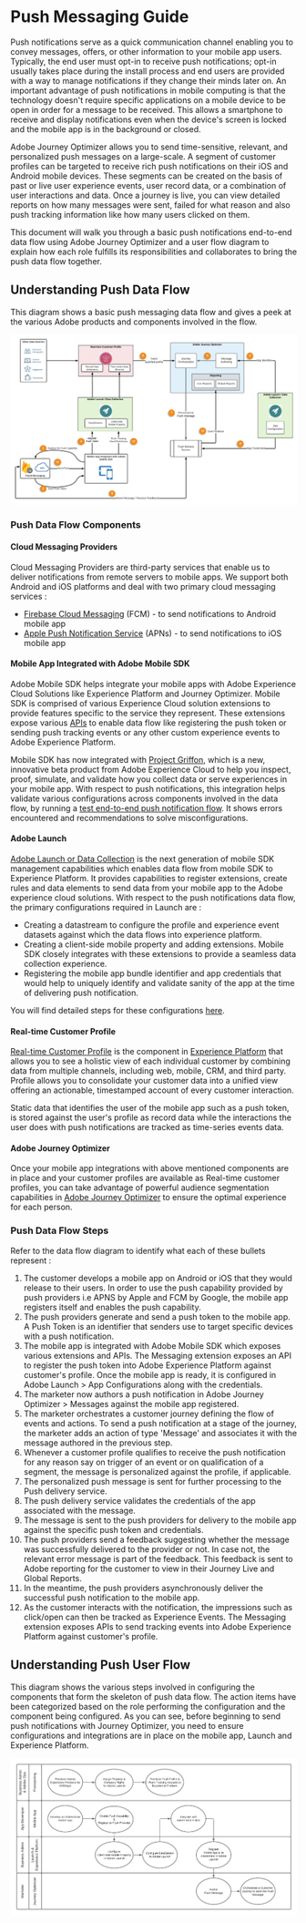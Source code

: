# Push Messaging Guide

Push notifications serve as a quick communication channel enabling you to convey messages, offers, or other information to your mobile app users. Typically, the end user must opt-in to receive push notifications; opt-in usually takes place during the install process and end users are provided with a way to manage notifications if they change their minds later on. An important advantage of push notifications in mobile computing is that the technology doesn't require specific applications on a mobile device to be open in order for a message to be received. This allows a smartphone to receive and display notifications even when the device's screen is locked and the mobile app is in the background or closed.

Adobe Journey Optimizer allows you to send time-sensitive, relevant, and personalized push messages on a large-scale. A segment of customer profiles can be targeted to receive rich push notifications on their iOS and Android mobile devices. These segments can be created on the basis of past or live user experience events, user record data, or a combination of user interactions and data. Once a journey is live, you can view detailed reports on how many messages were sent, failed for what reason and also push tracking information like how many users clicked on them.

This document will walk you through a basic push notifications end-to-end data flow using Adobe Journey Optimizer and a user flow diagram to explain how each role fulfills its responsibilities and collaborates to bring the push data flow together. 



## Understanding Push Data Flow

This diagram shows a basic push messaging data flow and gives a peek at the various Adobe products and components involved in the flow. 

![Push Data Flow](../../.gitbook/assets/push-data-flow.png)



### Push Data Flow Components

#### Cloud Messaging Providers

Cloud Messaging Providers are third-party services that enable us to deliver notifications from remote servers to mobile apps. We support both Android and iOS platforms and deal with two primary cloud messaging services :

- [Firebase Cloud Messaging](https://firebase.google.com/docs/cloud-messaging) (FCM) - to send notifications to Android mobile app
- [Apple Push Notification Service](https://developer.apple.com/library/archive/documentation/NetworkingInternet/Conceptual/RemoteNotificationsPG/APNSOverview.html) (APNs) - to send notifications to iOS mobile app

#### Mobile App Integrated with Adobe Mobile SDK

Adobe Mobile SDK helps integrate your mobile apps with Adobe Experience Cloud Solutions like Experience Platform and Journey Optimizer. Mobile SDK is comprised of various Experience Cloud solution extensions to provide features specific to the service they represent. These extensions expose various [APIs](https://aep-sdks.gitbook.io/docs/beta/adobe-journey-optimizer/api-reference) to enable data flow like registering the push token or sending push tracking events or any other custom experience events to Adobe Experience Platform. 

Mobile SDK has now integrated with [Project Griffon](https://aep-sdks.gitbook.io/docs/beta/project-griffon), which is a new, innovative beta product from Adobe Experience Cloud to help you inspect, proof, simulate, and validate how you collect data or serve experiences in your mobile app. With respect to push notifications, this integration helps validate various configurations across components involved in the data flow, by running a [test end-to-end push notification flow](https://aep-sdks.gitbook.io/docs/resources/troubleshooting-guides/troubleshooting-push). It shows errors encountered and recommendations to solve misconfigurations.

#### Adobe Launch

[Adobe Launch or Data Collection](https://experienceleague.adobe.com/docs/launch/using/home.html) is the next generation of mobile SDK management capabilities which enables data flow from mobile SDK to Experience Platform. It provides capabilities to register extensions, create rules and data elements to send data from your mobile app to the Adobe experience cloud solutions. With respect to the push notifications data flow, the primary configurations required in Launch are :

- Creating a datastream to configure the profile and experience event datasets against which the data flows into experience platform. 
- Creating a client-side mobile property and adding extensions. Mobile SDK closely integrates with these extensions to provide a seamless data collection experience.
- Registering the mobile app bundle identifier and app credentials that would help to uniquely identify and validate sanity of the app at the time of delivering push notification. 

You will find detailed steps for these configurations [here](https://aep-sdks.gitbook.io/docs/beta/adobe-journey-optimizer).

#### Real-time Customer Profile

[Real-time Customer Profile](https://experienceleague.adobe.com/docs/experience-platform/profile/home.html) is the component in [Experience Platform](https://experienceleague.adobe.com/docs/experience-platform.html) that allows you to see a holistic view of each individual customer by combining data from multiple channels, including web, mobile, CRM, and third party. Profile allows you to consolidate your customer data into a unified view offering an actionable, timestamped account of every customer interaction. 

Static data that identifies the user of the mobile app such as a push token, is stored against the user's profile as record data while the interactions the user does with push notifications are tracked as time-series events data. 

#### Adobe Journey Optimizer

Once your mobile app integrations with above mentioned components are in place and your customer profiles are available as Real-time customer profiles, you can take advantage of powerful audience segmentation capabilities in [Adobe Journey Optimizer](https://experienceleague.adobe.com/docs/journey-optimizer/using/ajo-home.html) to ensure the optimal experience for each person.



### Push Data Flow Steps

Refer to the data flow diagram to identify what each of these bullets represent :

1. The customer develops a mobile app on Android or iOS that they would release to their users. In order to use the push capability provided by push providers i.e APNS by Apple and FCM by Google, the mobile app registers itself and enables the push capability.
2. The push providers generate and send a push token to the mobile app. A Push Token is an identifier that senders use to target specific devices with a push notification.
3. The mobile app is integrated with Adobe Mobile SDK which exposes various extensions and APIs. The Messaging extension exposes an API to register the push token into Adobe Experience Platform against customer's profile.
   Once the mobile app is ready, it is configured in Adobe Launch > App Configurations along with the credentials.
4. The marketer now authors a push notification in Adobe Journey Optimizer > Messages against the mobile app registered. 
5. The marketer orchestrates a customer journey defining the flow of events and actions. To send a push notification at a stage of the journey, the marketer adds an action of type 'Message' and associates it with the message authored in the previous step. 
6. Whenever a customer profile qualifies to receive the push notification for any reason say on trigger of an event or on qualification of a segment, the message is personalized against the profile, if applicable.
7. The personalized push message is sent for further processing to the Push delivery service.
8. The push delivery service validates the credentials of the app associated with the message.
9. The message is sent to the push providers for delivery to the mobile app against the specific push token and credentials.
10. The push providers send a feedback suggesting whether the message was successfully delivered to the provider or not. In case not, the relevant error message is part of the feedback. This feedback is sent to Adobe reporting for the customer to view in their Journey Live and Global Reports.
11. In the meantime, the push providers asynchronously deliver the successful push notification to the mobile app.
12. As the customer interacts with the notification, the impressions such as click/open can then be tracked as Experience Events. The Messaging extension exposes APIs to send tracking events into Adobe Experience Platform against customer's profile.



## Understanding Push User Flow

This diagram shows the various steps involved in configuring the components that form the skeleton of push data flow. The action items have been categorized based on the role performing the configuration and the component being configured. As you can see, before beginning to send push notifications with Journey Optimizer, you need to ensure configurations and integrations are in place on the mobile app, Launch and Experience Platform.

![Push User Flow](../../.gitbook/assets/push-user-flow.png)

